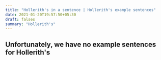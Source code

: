 ```yaml
---
title: "Hollerith's in a sentence | Hollerith's example sentences"
date: 2021-01-20T19:57:50+05:30
draft: falses
summary: "Hollerith's"
---
```

## Unfortunately, we have no example sentences for Hollerith's                 
